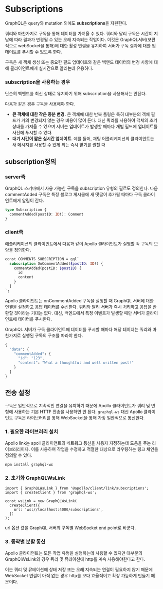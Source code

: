 # **Subscriptions**

GraphQL은 query와 mutation 외에도 **subscriptions**을 지원한다.

쿼리와 마찬가지로 구독을 통해 데이터를 가져올 수 있다. 쿼리와 달리 구독은 시간이 지남에 따라 결과가 변경될 수 있는 오래 지속되는 작업이다. 이것은 GraphQL서버(보편적으로 webSocket을 통해)에 대한 활성 연결을 유지하여 서버가 구독 결과에 대한 업데이트를 푸시할 수 있도록 한다.

구독은 새 객체 생성 또는 중요한 필드 업데이트와 같은 백엔드 데이터의 변경 사항에 대해 클라이언트에게 실시간으로 알리는데 유용하다.

### subscription을 사용하는 경우

단순히 백엔드를 최신 상태로 유지하기 위해 subscription을 사용해서는 안된다.

다음과 같은 경우 구독을 사용해야 한다.

- **큰 객체에 대한 작은 증분 변경.** 큰 객체에 대한 반복 폴링은 특히 대부분의 객체 필드가 거의 변경되지 않는 경우 비용이 많이 든다. 대신 쿼리를 사용하여 객체의 초기 상태를 가져올 수 있으며 서버는 업데이트가 발생할 때마다 개별 필드에 업데이트를 사전에 푸시할 수 있다.
- **대기 시간이 짧은 실시간 업데이트**. 예를 들어, 채팅 어플리케이션의 클라이언트는 새 메시지를 사용할 수 있게 되는 즉시 받기를 원할 때

## subscription정의

### server측

GraphQL 스키마에서 사용 가능한 구독을 subscription 유형의 필르도 정의한다. 다음 commentAdded 구독은 특정 블로그 게시물에 새 댓글이 추가될 때마다 구독 클라이언트에게 알림이 간다.

```graphql
type Subscription {
  commentAdded(postID: ID!): Comment
}
```

### client측

애플리케이션의 클라이언트에서 다음과 같이 Apollo 클라이언트가 실행할 각 구독의 모양을 정의한다.

```graphql
const COMMENTS_SUBSCRIPTION = gql`
  subscription OnCommentAdded($postID: ID!) {
    commentAdded(postID: $postID) {
      id
      content
    }
  }
`;
```

Apollo 클라이언트는 onCommentAdded 구독을 실행할 때 GraphQL 서버에 대한 연결을 설정하고 응답 데이터를 수신한다. 쿼리와 달리 서버가 즉시 처리하고 응답을 반환할 것이라는 기대는 없다. 대신, 백엔드에서 특정 이벤트가 발생할 때만 서버가 클라이언트에 데이터를 푸시한다.

GraphQL 서버가 구독 클라이언트에 데이터를 푸시할 때마다 해당 데이터는 쿼리와 마찬가지로 실행된 구독의 구조를 따라야 한다.

```graphql
{
  "data": {
    "commentAdded": {
      "id": "123",
      "content": "What a thoughtful and well written post!"
    }
  }
}
```

## 전송 설정

구독은 일반적으로 지속적인 연결을 유지하기 때문에 Apollo 클라이언트가 쿼리 및 변형에 사용하는 기본 HTTP 전송을 사용하면 안 된다. `graphql-ws` 대신 Apollo 클라이언트 구독은 라이브러리를 통해 WebSocket을 통해 가장 일반적으로 통신한다.

### 1. 필요한 라이브러리 설치

Apollo link는 apoll 클라이언트의 네트워크 통신을 사용자 지정하는데 도움을 주는 라이브러리이다. 이를 사용하여 작업을 수정하고 적절한 대상으로 라우팅하는 링크 체인을 정의할 수 있다.

```bash
npm install graphql-ws
```

### 2. 초기화 GraphQLWsLink

```tsx
import { GraphQLWsLink } from '@apollo/client/link/subscriptions';
import { createClient } from 'graphql-ws';

const wsLink = new GraphQLWsLink(
  createClient({
    url: 'ws://localhost:4000/subscriptions',
  })
);
```

url 옵션 값을 GraphQL 서버의 구독별 WebSocket end point로 바꾼다.

### 3. 동작별 분할 통신

Apollo 클라이언트는 모든 작업 유형을 실행하는데 사용할 수 있지만 대부분의 GraphQlWsLink의 경우 쿼리 및 뮤테이션에 http를 계속 사용해야한다고 한다.

이는 쿼리 및 뮤테이션에 상태 저장 또는 오래 지속되는 연결이 필요하지 않기 때문에 WebSocket 연결이 아직 없는 경우 http를 보다 효율적이고 확장 가능하게 만들기 때문이다.
